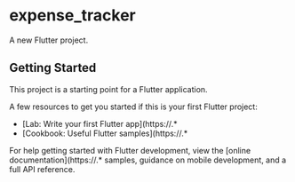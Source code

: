 # expense_tracker

A new Flutter project.

## Getting Started

This project is a starting point for a Flutter application.

A few resources to get you started if this is your first Flutter project:

- [Lab: Write your first Flutter app](https://.*
- [Cookbook: Useful Flutter samples](https://.*

For help getting started with Flutter development, view the
[online documentation](https://.*
samples, guidance on mobile development, and a full API reference.
